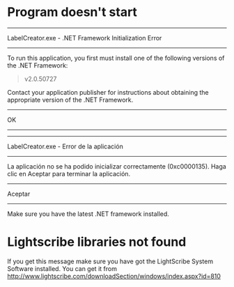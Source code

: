 # Program doesn't start #


---

LabelCreator.exe - .NET Framework Initialization Error

---

To run this application, you first must install one of the following versions of the .NET Framework:

> v2.0.50727

Contact your application publisher for instructions about obtaining the appropriate version of the .NET Framework.

---

OK

---




---

LabelCreator.exe - Error de la aplicación

---

La aplicación no se ha podido inicializar correctamente (0xc0000135). Haga clic en Aceptar para terminar la aplicación.

---

Aceptar

---





Make sure you have the latest .NET framework installed.

# Lightscribe libraries not found #

If you get this message make sure you have got the LightScribe System Software installed. You can get it from http://www.lightscribe.com/downloadSection/windows/index.aspx?id=810